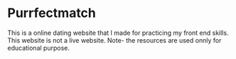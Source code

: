 # Purrfectmatch
This is a online dating website that I made for practicing my front end skills. This website is not a live website.
Note- the resources are used onnly for educational purpose.
